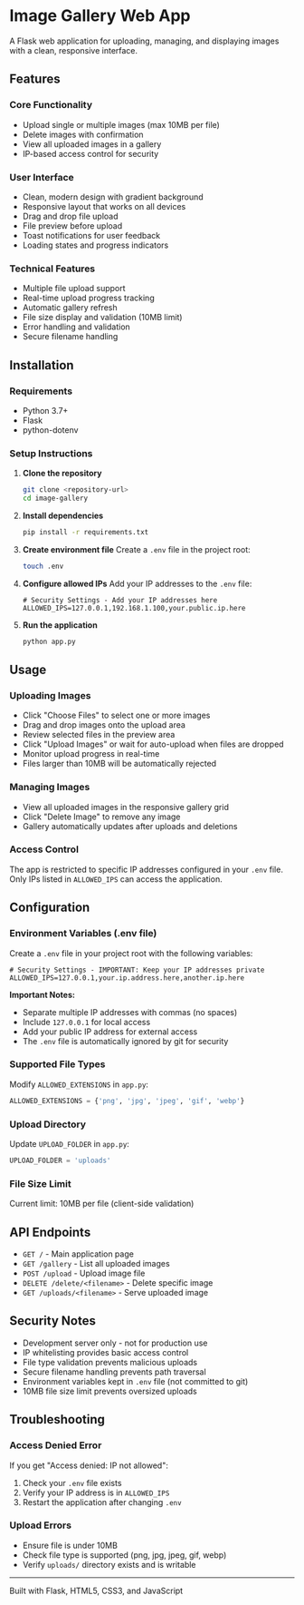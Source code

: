 # Image Gallery Web App

A Flask web application for uploading, managing, and displaying images with a clean, responsive interface.

## Features

### Core Functionality
- Upload single or multiple images (max 10MB per file)
- Delete images with confirmation
- View all uploaded images in a gallery
- IP-based access control for security

### User Interface
- Clean, modern design with gradient background
- Responsive layout that works on all devices
- Drag and drop file upload
- File preview before upload
- Toast notifications for user feedback
- Loading states and progress indicators

### Technical Features
- Multiple file upload support
- Real-time upload progress tracking
- Automatic gallery refresh
- File size display and validation (10MB limit)
- Error handling and validation
- Secure filename handling

## Installation

### Requirements
- Python 3.7+
- Flask
- python-dotenv

### Setup Instructions

1. **Clone the repository**
   ```bash
   git clone <repository-url>
   cd image-gallery
   ```

2. **Install dependencies**
   ```bash
   pip install -r requirements.txt
   ```

3. **Create environment file**
   Create a `.env` file in the project root:
   ```bash
   touch .env
   ```

4. **Configure allowed IPs**
   Add your IP addresses to the `.env` file:
   ```env
   # Security Settings - Add your IP addresses here
   ALLOWED_IPS=127.0.0.1,192.168.1.100,your.public.ip.here
   ```

5. **Run the application**
   ```bash
   python app.py
   ```

## Usage

### Uploading Images
- Click "Choose Files" to select one or more images
- Drag and drop images onto the upload area
- Review selected files in the preview area
- Click "Upload Images" or wait for auto-upload when files are dropped
- Monitor upload progress in real-time
- Files larger than 10MB will be automatically rejected

### Managing Images
- View all uploaded images in the responsive gallery grid
- Click "Delete Image" to remove any image
- Gallery automatically updates after uploads and deletions

### Access Control
The app is restricted to specific IP addresses configured in your `.env` file. Only IPs listed in `ALLOWED_IPS` can access the application.

## Configuration

### Environment Variables (.env file)

Create a `.env` file in your project root with the following variables:

```env
# Security Settings - IMPORTANT: Keep your IP addresses private
ALLOWED_IPS=127.0.0.1,your.ip.address.here,another.ip.here
```

**Important Notes:**
- Separate multiple IP addresses with commas (no spaces)
- Include `127.0.0.1` for local access
- Add your public IP address for external access
- The `.env` file is automatically ignored by git for security


### Supported File Types
Modify `ALLOWED_EXTENSIONS` in `app.py`:
```python
ALLOWED_EXTENSIONS = {'png', 'jpg', 'jpeg', 'gif', 'webp'}
```

### Upload Directory
Update `UPLOAD_FOLDER` in `app.py`:
```python
UPLOAD_FOLDER = 'uploads'
```

### File Size Limit
Current limit: 10MB per file (client-side validation)

## API Endpoints

- `GET /` - Main application page
- `GET /gallery` - List all uploaded images
- `POST /upload` - Upload image file
- `DELETE /delete/<filename>` - Delete specific image
- `GET /uploads/<filename>` - Serve uploaded image

## Security Notes

- Development server only - not for production use
- IP whitelisting provides basic access control
- File type validation prevents malicious uploads
- Secure filename handling prevents path traversal
- Environment variables kept in `.env` file (not committed to git)
- 10MB file size limit prevents oversized uploads

## Troubleshooting

### Access Denied Error
If you get "Access denied: IP not allowed":
1. Check your `.env` file exists
2. Verify your IP address is in `ALLOWED_IPS`
3. Restart the application after changing `.env`

### Upload Errors
- Ensure file is under 10MB
- Check file type is supported (png, jpg, jpeg, gif, webp)
- Verify `uploads/` directory exists and is writable

---

Built with Flask, HTML5, CSS3, and JavaScript
